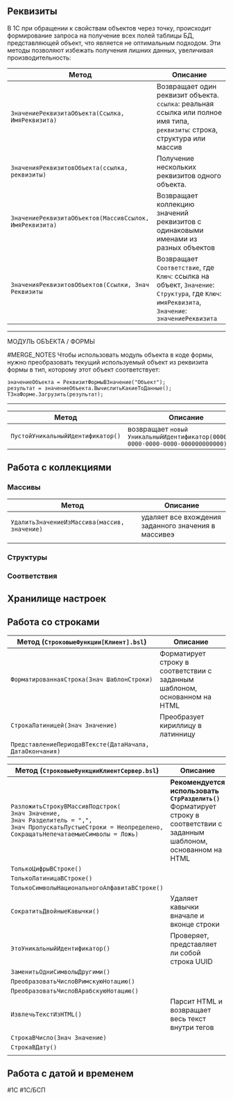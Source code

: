 ## Реквизиты

В 1С при обращении к свойствам объектов через точку, происходит формирование запроса на получение всех полей таблицы БД, представляющей объект, что является не оптимальным подходом. Эти методы позволяют избежать получения лишних данных, увеличивая производительность:

| Метод                                                   | Описание                                                                                                                                      |
| ------------------------------------------------------- | --------------------------------------------------------------------------------------------------------------------------------------------- |
| `ЗначениеРеквизитаОбъекта(Ссылка, ИмяРеквизита)`        | Возвращает один реквизит объекта. `ссылка`: реальная ссылка или полное имя типа, `реквизиты`: строка, структура или массив                    |
| `ЗначенияРеквизитовОбъекта(ссылка, реквизиты)`          | Получение нескольких реквизитов одного объекта.                                                                                               |
| `ЗначениеРеквизитаОбъектов(МассивСсылок, ИмяРеквизита)` | Возвращает коллекцию значений реквизитов с одинаковыми именами из разных объектов                                                             |
| `ЗначенияРеквизитовОбъектов(Ссылки, Знач Реквизиты`     | Возвращает `Соответствие`, где `Ключ`: ссылка на объект, `Значение`: `Структура`, где `Ключ`: `имяРеквизита`, `Значение`: `значениеРеквизита` |


---
МОДУЛЬ ОБЪЕКТА / ФОРМЫ

#MERGE_NOTES
Чтобы использовать модуль объекта в коде формы, нужно преобразовать текущий используемый объект из реквизита формы в тип, которому этот объект соответствует:

```bsl
значениеОбъекта = РеквизитФормыВЗначение("Объект");
результат = значениеОбъекта.ВычислитьКакиеТоДанные();
ТЗнаФорме.Загрузить(результат);
```

---

| Метод                             | Описание                                                                          |
| --------------------------------- | --------------------------------------------------------------------------------- |
| `ПустойУникальныйИдентификатор()` | возвращает `новый УникальныйИдентификатор(00000000-0000-0000-0000-000000000000);` |

## Работа с коллекциями

### Массивы

| Метод                                        | Описание                                            |
| -------------------------------------------- | --------------------------------------------------- |
| `УдалитьЗначениеИзМассива(массив, значение)` | удаляет все вхождения заданного значения в массивеэ |
|                                              |                                                     |


### Структуры

### Соответствия

## Хранилище настроек

## Работа со строками

| Метод (`СтроковыеФункции[Клиент].bsl`)                   | Описание                                                                  |
| -------------------------------------------------------- | ------------------------------------------------------------------------- |
| `ФорматированнаяСтрока(Знач ШаблонСтроки)`               | Форматирует строку в соответствии с заданным шаблоном, основанном на HTML |
| `СтрокаЛатиницей(Знач Значение)`                         | Преобразует кириллицу в латинницу                                         |
| `ПредставлениеПериодаВТексте(ДатаНачала, ДатаОкончания)` |                                                                           |

| Метод (`СтроковыеФункцииКлиентСервер.bsl`)                                                                                                                                    | Описание                                                                                                                  |
| ----------------------------------------------------------------------------------------------------------------------------------------------------------------------------- | ------------------------------------------------------------------------------------------------------------------------- |
| `РазложитьСтрокуВМассивПодстрок(`<br>`Знач Значение,`<br>`Знач Разделитель = ",",`<br>`Знач ПропускатьПустыеСтроки = Неопределено,`<br>`СокращатьНепечатаемыеСимволы = Ложь)` | **Рекомендуется использовать `СтрРазделить()`** Форматирует строку в соответствии с заданным шаблоном, основанном на HTML |
| `ТолькоЦифрыВСтроке()`                                                                                                                                                        |                                                                                                                           |
| `ТолькоЛатиницаВСтроке()`                                                                                                                                                     |                                                                                                                           |
| `ТолькоСимволыНациональногоАлфавитаВСтроке()`                                                                                                                                 |                                                                                                                           |
| `СократитьДвойныеКавычки()`                                                                                                                                                   | Удаляет кавычки вначале и вконце строки                                                                                   |
| `ЭтоУникальныйИдентификатор()`                                                                                                                                                | Проверяет, представляет ли собой строка UUID                                                                              |
| `ЗаменитьОдниСимволыДругими()`                                                                                                                                                |                                                                                                                           |
| `ПреобразоватьЧислоВРимскуюНотацию()`                                                                                                                                         |                                                                                                                           |
| `ПреобразоватьЧислоВАрабскуюНотацию()`                                                                                                                                        |                                                                                                                           |
| `ИзвлечьТекстИзHTML()`                                                                                                                                                        | Парсит HTML и возвращает весь текст внутри тегов                                                                          |
| `СтрокаВЧисло(Знач Значение)`                                                                                                                                                 |                                                                                                                           |
| `СтрокаВДату()`                                                                                                                                                               |                                                                                                                           |
|                                                                                                                                                                               |                                                                                                                           |



## Работа с датой и временем



#1С #1С/БСП